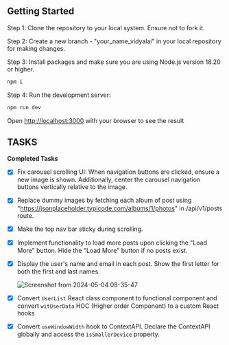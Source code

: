 ## Getting Started

Step 1: Clone the repository to your local system. Ensure not to fork it.

Step 2: Create a new branch - "your_name_vidyalai" in your local repository for making changes.

Step 3: Install packages and make sure you are using Node.js version 18.20 or higher.

```bash
npm i
```

Step 4: Run the development server:

```bash
npm run dev
```

Open [http://localhost:3000](http://localhost:3000) with your browser to see the result 

## TASKS 
**Completed Tasks**
- [x] Fix carousel scrolling UI: When navigation buttons are clicked, ensure a new image is shown. Additionally, center the carousel navigation buttons vertically relative to the image.
- [x] Replace dummy images by fetching each album of post using "https://jsonplaceholder.typicode.com/albums/1/photos" in /api/v1/posts route.
- [x] Make the top nav bar sticky during scrolling.
- [x] Implement functionality to load more posts upon clicking the "Load More" button. Hide the "Load More" button if no posts exist.
- [x] Display the user's name and email in each post. Show the first letter for both the first and last names.

  ![Screenshot from 2024-05-04 08-35-47](https://github.com/vidyalai/interview-challenge-1/assets/67904627/a1dd3dca-27e8-427b-a6dc-41de00d15df1)

- [x] Convert `UserList` React class component to functional component and convert `witUserData` HOC (Higher order Component) to a custom React hooks
- [x] Convert `useWindowWidth` hook to ContextAPI. Declare the ContextAPI globally and access the `isSmallerDevice` property.








